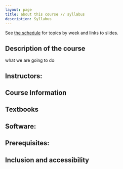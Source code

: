 ```yaml
---
layout: page
title: about this course // syllabus
description: Syllabus
---
```


See [the schedule](schedule.html) for topics by week and links to slides.

## Description of the course

what we are going to do

## Instructors:


## Course Information


## Textbooks


## Software:


## Prerequisites:


## Inclusion and accessibility


